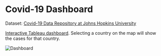 # Covid-19 Dashboard

Dataset: [Covid-19 Data Repository at Johns Hopkins University](https://github.com/CSSEGISandData/COVID-19)

[Interactive Tableau dashboard](https://public.tableau.com/views/Covid-19dashboard_16453594573930/Dashboard_1?:language=en-GB&:display_count=n&:origin=viz_share_link). 
Selecting a country on the map will show the cases for that country.

![Dashboard](https://user-images.githubusercontent.com/100019296/154926556-0b641c62-0e00-4ecd-862b-046d6ffb73fe.png)
